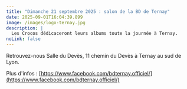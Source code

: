```yaml
---
title: "Dimanche 21 septembre 2025 : salon de la BD de Ternay"
date: 2025-09-01T16:04:39.899
image: /images/logo-ternay.jpg
description: |
  Les Crocos dédicaceront leurs albums toute la journée à Ternay. 
noLink: false
---
```

Retrouvez-nous Salle du Devès, 11 chemin du Devès à Ternay au sud de Lyon. 

Plus d'infos : [https://www.facebook.com/bdternay.officiel/](https://www.facebook.com/bdternay.officiel/)


